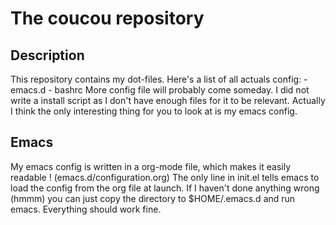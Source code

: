 # The coucou repository

## Description
   This repository contains my dot-files.
   Here's a list of all actuals config:
          - emacs.d
          - bashrc
   More config file will probably come someday. I did not write a install script as I don't have enough files for it to be relevant.
   Actually I think the only interesting thing for you to look at is my emacs config.

## Emacs
   My emacs config is written in a org-mode file, which makes it easily readable ! (emacs.d/configuration.org)
   The only line in init.el tells emacs to load the config from the org file at launch.
   If I haven't done anything wrong (hmmm) you can just copy the directory to $HOME/.emacs.d and run emacs. Everything should work fine.